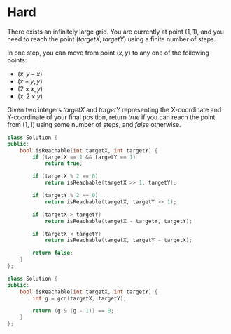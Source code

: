 # Hard

There exists an infinitely large grid. You are currently at point $(1, 1)$, and you need to reach the point $(targetX, targetY)$ using a finite number of steps.

In one step, you can move from point $(x, y)$ to any one of the following points:

- $(x, y - x)$
- $(x - y, y)$
- $(2 \times x, y)$
- $(x, 2 \times y)$

Given two integers $targetX$ and $targetY$ representing the X-coordinate and Y-coordinate of your final position, return $true$ if you can reach the point from $(1, 1)$ using some number of steps, and $false$ otherwise.

```cpp
class Solution {
public:
    bool isReachable(int targetX, int targetY) {
        if (targetX == 1 && targetY == 1)
            return true;

        if (targetX % 2 == 0)
            return isReachable(targetX >> 1, targetY);

        if (targetY % 2 == 0)
            return isReachable(targetX, targetY >> 1);

        if (targetX > targetY)
            return isReachable(targetX - targetY, targetY);

        if (targetX < targetY)
            return isReachable(targetX, targetY - targetX);

        return false;
    }
};
```

```cpp
class Solution {
public:
    bool isReachable(int targetX, int targetY) {
        int g = gcd(targetX, targetY);

        return (g & (g - 1)) == 0;
    }
};
```
